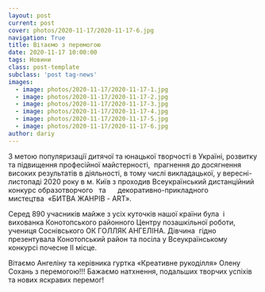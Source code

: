 ```yaml
---
layout: post
current: post
cover: photos/2020-11-17/2020-11-17-6.jpg
navigation: True
title: Вітаємо з перемогою
date: 2020-11-17 10:00:00
tags: Новини
class: post-template
subclass: 'post tag-news'
images:
  - image: photos/2020-11-17/2020-11-17-1.jpg
  - image: photos/2020-11-17/2020-11-17-2.jpg
  - image: photos/2020-11-17/2020-11-17-3.jpg
  - image: photos/2020-11-17/2020-11-17-4.jpg
  - image: photos/2020-11-17/2020-11-17-5.jpg
  - image: photos/2020-11-17/2020-11-17-6.jpg
author: dariy
---
```


З метою популяризації дитячої та юнацької творчості в Україні, розвитку та підвищення професійної майстерності,  прагнення до досягнення високих результатів в діяльності, в тому числі викладацької, у вересні-листопаді 2020 року в м. Київ з проходив Всеукраїнський дистанційний конкурс образотворчого   та      декоративно-прикладного       мистецтва  «БИТВА ЖАНРІВ - ART».

Серед 890 учасників майже з усіх куточків нашої країни була  і вихованка Конотопського районного Центру позашкільної роботи, учениця Соснівського ОК  ГОЛЛЯК АНГЕЛІНА. Дівчина   гідно презентувала Конотопський район та  посіла  у Всеукраїнському конкурсі почесне ІІ місце.

Вітаємо Ангеліну та керівника гуртка «Креативне рукоділля»  Олену Сохань з перемогою!!! 	Бажаємо  натхнення, подальших творчих успіхів та нових яскравих перемог!
